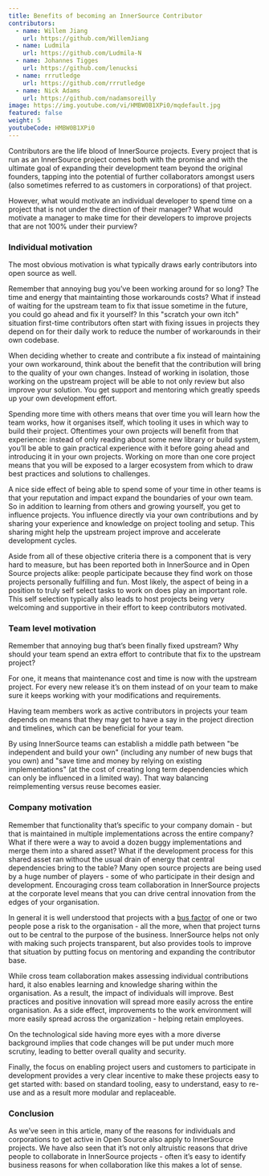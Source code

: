 ```yaml
---
title: Benefits of becoming an InnerSource Contributor
contributors:
  - name: Willem Jiang
    url: https://github.com/WillemJiang
  - name: Ludmila
    url: https://github.com/Ludmila-N
  - name: Johannes Tigges
    url: https://github.com/lenucksi
  - name: rrrutledge
    url: https://github.com/rrrutledge
  - name: Nick Adams
    url: https://github.com/nadamsoreilly
image: https://img.youtube.com/vi/HMBW0B1XPi0/mqdefault.jpg
featured: false
weight: 5
youtubeCode: HMBW0B1XPi0
---
```

<div class="paragraph">
<p>Contributors are the life blood of InnerSource projects.  Every project that is
run as an InnerSource project comes both with the promise and with the ultimate
goal of expanding their development team beyond the original founders, tapping
into the potential of further collaborators amongst users (also sometimes
referred to as customers in corporations) of that project.</p>
</div>
<div class="paragraph">
<p>However, what would motivate an individual developer to spend time on a project
that is not under the direction of their manager? What would motivate a manager
to make time for their developers to improve projects that are not 100% under
their purview?</p>
</div>
<div class="sect2">
<h3 id="_individual_motivation">Individual motivation</h3>
<div class="paragraph">
<p>The most obvious motivation is what typically draws early contributors into open
source as well.</p>
</div>
<div class="paragraph">
<p>Remember that annoying bug you&#8217;ve been working around for so long? The time
and energy that maintainting those workarounds costs? What if instead of waiting for
the upstream team to fix that issue sometime in the future, you could go ahead
and fix it yourself? In this "scratch your own itch" situation first-time contributors
often start with fixing issues in projects they depend on for their
daily work to reduce the number of workarounds in their own codebase.</p>
</div>
<div class="paragraph">
<p>When deciding whether to create and contribute a fix instead of maintaining your
own workaround, think about the benefit that the contribution will bring to
the quality of your own changes. Instead of working in isolation, those working on the upstream
project will be able to not only review but also improve your solution. You get
support and mentoring which greatly speeds up your own development effort.</p>
</div>
<div class="paragraph">
<p>Spending more time with others means that over time you will learn how the team
works, how it organises itself, which tooling it uses in which way to build
their project. Oftentimes your own projects will benefit from that experience:
instead of only reading about some new library or build system, you&#8217;ll be able to
gain practical experience with it before going ahead and introducing it in
your own projects. Working on more than one core project means that you will be
exposed to a larger ecosystem from which to draw best practices and solutions to
challenges.</p>
</div>
<div class="paragraph">
<p>A nice side effect of being able to spend some of your time in other teams is
that your reputation and impact expand the boundaries of your own team. So in
addition to learning from others and growing yourself, you get to influence
projects. You influence directly via your own contributions and by
sharing your experience and knowledge on project tooling and setup. This sharing might
help the upstream project improve and accelerate development cycles.</p>
</div>
<div class="paragraph">
<p>Aside from all of these objective criteria there is a component that is very
hard to measure, but has been reported both in InnerSource and in Open Source
projects alike: people participate because they find work on those projects
personally fulfilling and fun. Most likely, the aspect of being in a position
to truly self select tasks to work on does play an important role.
This self selection typically also leads to host projects being very welcoming
and supportive in their effort to keep contributors motivated.</p>
</div>
</div>
<div class="sect2">
<h3 id="_team_level_motivation">Team level motivation</h3>
<div class="paragraph">
<p>Remember that annoying bug that&#8217;s been finally fixed upstream? Why should your
team spend an extra effort to contribute that fix to the upstream project?</p>
</div>
<div class="paragraph">
<p>For one, it means that maintenance cost and time is now with the upstream
project.  For every new release it&#8217;s on them instead of on your team to make sure it
keeps working with your modifications and requirements.</p>
</div>
<div class="paragraph">
<p>Having team members work as active contributors in projects your team depends on
means that they may get to have a say in the project direction and timelines,
which can be beneficial for your team.</p>
</div>
<div class="paragraph">
<p>By using InnerSource teams can establish a middle path between "be independent
and build your own" (including any number of new bugs that you own) and "save
time and money by relying on existing implementations" (at the cost of creating
long term dependencies which can only be influenced in a limited way). That way
balancing reimplementing versus reuse becomes easier.</p>
</div>
</div>
<div class="sect2">
<h3 id="_company_motivation">Company motivation</h3>
<div class="paragraph">
<p>Remember that functionality that&#8217;s specific to your company domain - but that
is maintained in multiple implementations across the entire company? What if
there were a way to avoid a dozen buggy implementations and merge them into a
shared asset? What if the development process for this shared asset ran without the usual
drain of energy that central dependencies bring to the table? Many open source
projects are being used by a huge number of players - some of who participate
in their design and development. Encouraging cross team collaboration in InnerSource
projects at the corporate level means that you can drive central
innovation from the edges of your organisation.</p>
</div>
<div class="paragraph">
<p>In general it is well understood that projects with a <a href="https://en.wikipedia.org/wiki/Bus_factor">bus
factor</a> of one or two people pose a
risk to the organisation - all the more, when that project turns out to be
central to the purpose of the business. InnerSource helps not only with making such
projects transparent, but also provides tools to improve that situation by
putting focus on mentoring and expanding the contributor base.</p>
</div>
<div class="paragraph">
<p>While cross team collaboration makes assessing individual contributions hard,
it also enables learning and knowledge sharing within the organisation. As a
result, the impact of individuals will improve. Best practices and positive
innovation will spread more easily across the entire organisation. As a side
effect, improvements to the work environment will more easily spread across the
organization - helping retain employees.</p>
</div>
<div class="paragraph">
<p>On the technological side having more eyes with a more diverse background implies that
code changes will be put under much more scrutiny, leading to better overall
quality and security.</p>
</div>
<div class="paragraph">
<p>Finally, the focus on enabling project users and customers to participate in
development provides a very clear incentive to make these projects
easy to get started with: based on standard tooling, easy to understand, easy to
re-use and as a result more modular and replaceable.</p>
</div>
</div>
<div class="sect2">
<h3 id="_conclusion">Conclusion</h3>
<div class="paragraph">
<p>As we&#8217;ve seen in this article, many of the reasons for individuals and
corporations to get active in Open Source also apply to InnerSource projects.
We have also seen that it&#8217;s not only altruistic reasons that drive
people to collaborate in InnerSource projects - often it&#8217;s easy to identify
business reasons for when collaboration like this makes a lot of sense.</p>
</div>
</div>
<!--- This file autogenerated from https://github.com/InnerSourceCommons/InnerSourceLearningPath/blob/main/scripts -->